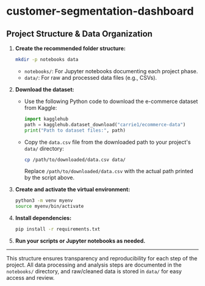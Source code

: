 # customer-segmentation-dashboard

## Project Structure & Data Organization

1. **Create the recommended folder structure:**
   ```sh
   mkdir -p notebooks data
   ```
   - `notebooks/`: For Jupyter notebooks documenting each project phase.
   - `data/`: For raw and processed data files (e.g., CSVs).

2. **Download the dataset:**
   - Use the following Python code to download the e-commerce dataset from Kaggle:
     ```python
     import kagglehub
     path = kagglehub.dataset_download("carrie1/ecommerce-data")
     print("Path to dataset files:", path)
     ```
   - Copy the `data.csv` file from the downloaded path to your project's `data/` directory:
     ```sh
     cp /path/to/downloaded/data.csv data/
     ```
     Replace `/path/to/downloaded/data.csv` with the actual path printed by the script above.

3. **Create and activate the virtual environment:**
   ```sh
   python3 -m venv myenv
   source myenv/bin/activate
   ```

4. **Install dependencies:**
   ```sh
   pip install -r requirements.txt
   ```

5. **Run your scripts or Jupyter notebooks as needed.**

---

This structure ensures transparency and reproducibility for each step of the project. All data processing and analysis steps are documented in the `notebooks/` directory, and raw/cleaned data is stored in `data/` for easy access and review.
